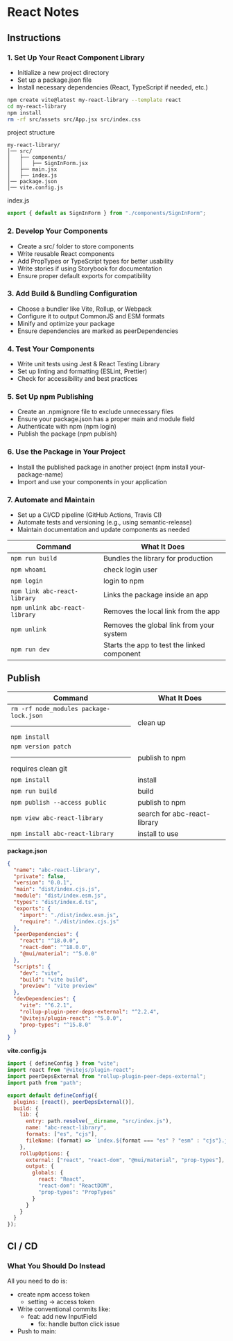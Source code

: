 # React Notes

## Instructions

### 1. Set Up Your React Component Library
- Initialize a new project directory
- Set up a package.json file
- Install necessary dependencies (React, TypeScript if needed, etc.)
```bash
npm create vite@latest my-react-library --template react
cd my-react-library
npm install
rm -rf src/assets src/App.jsx src/index.css
```

project structure

```text
my-react-library/
│── src/
│   ├── components/
│   │   ├── SignInForm.jsx
│   ├── main.jsx
│   ├── index.js
│── package.json
│── vite.config.js
```

index.js
```js
export { default as SignInForm } from "./components/SignInForm";
```

### 2. Develop Your Components
- Create a src/ folder to store components
- Write reusable React components
- Add PropTypes or TypeScript types for better usability
- Write stories if using Storybook for documentation
- Ensure proper default exports for compatibility

### 3. Add Build & Bundling Configuration
- Choose a bundler like Vite, Rollup, or Webpack
- Configure it to output CommonJS and ESM formats
- Minify and optimize your package
- Ensure dependencies are marked as peerDependencies

### 4. Test Your Components
- Write unit tests using Jest & React Testing Library
- Set up linting and formatting (ESLint, Prettier)
- Check for accessibility and best practices

### 5. Set Up npm Publishing
- Create an .npmignore file to exclude unnecessary files
- Ensure your package.json has a proper main and module field
- Authenticate with npm (npm login)
- Publish the package (npm publish)

### 6. Use the Package in Your Project
- Install the published package in another project (npm install your-package-name)
- Import and use your components in your application

### 7. Automate and Maintain
- Set up a CI/CD pipeline (GitHub Actions, Travis CI)
- Automate tests and versioning (e.g., using semantic-release)
- Maintain documentation and update components as needed

| Command | What It Does |
|---------|--------------|
| `npm run build` | Bundles the library for production |
| `npm whoami` | check login user |
| `npm login` | login to npm |
| `npm link abc-react-library` | Links the package inside an app |
| `npm unlink abc-react-library` | Removes the local link from the app |
| `npm unlink` | Removes the global link from your system |
| `npm run dev` | Starts the app to test the linked component |

## Publish

| Command | What It Does |
|---------|--------------|
| `rm -rf node_modules package-lock.json` <hr> `npm install` | clean up |
| `npm version patch` <hr> requires clean git | publish to npm |
| `npm install` | install |
| `npm run build` | build |
| `npm publish --access public` | publish to npm |
| `npm view abc-react-library` | search for abc-react-library |
| `npm install abc-react-library` | install to use |

**package.json**
```json
{
  "name": "abc-react-library",
  "private": false,
  "version": "0.0.1",
  "main": "dist/index.cjs.js",  
  "module": "dist/index.esm.js",  
  "types": "dist/index.d.ts",  
  "exports": {
    "import": "./dist/index.esm.js",
    "require": "./dist/index.cjs.js"
  },
  "peerDependencies": {
    "react": "^18.0.0",
    "react-dom": "^18.0.0",
    "@mui/material": "^5.0.0"
  },
  "scripts": {
    "dev": "vite",
    "build": "vite build",
    "preview": "vite preview"
  },
  "devDependencies": {
    "vite": "^6.2.1",
    "rollup-plugin-peer-deps-external": "^2.2.4",
    "@vitejs/plugin-react": "^5.0.0",
    "prop-types": "^15.8.0"
  }
}
```

**vite.config.js**
```js
import { defineConfig } from "vite";
import react from "@vitejs/plugin-react";
import peerDepsExternal from "rollup-plugin-peer-deps-external";
import path from "path";

export default defineConfig({
  plugins: [react(), peerDepsExternal()],
  build: {
    lib: {
      entry: path.resolve(__dirname, "src/index.js"),
      name: "abc-react-library",
      formats: ["es", "cjs"],
      fileName: (format) => `index.${format === "es" ? "esm" : "cjs"}.js`
    },
    rollupOptions: {
      external: ["react", "react-dom", "@mui/material", "prop-types"],
      output: {
        globals: {
          react: "React",
          "react-dom": "ReactDOM",
          "prop-types": "PropTypes"
        }
      }
    }
  }
});
```

## CI / CD

### What You Should Do Instead

All you need to do is:
- create npm access token
  - setting -> access token
- Write conventional commits like:
  - feat: add new InputField
	- fix: handle button click issue
- Push to main: